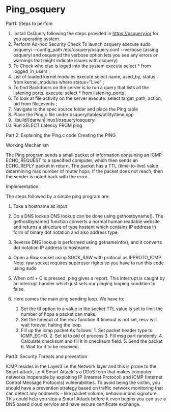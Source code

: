 # Ping_osquery

Part1: Steps to perfom

1. Install OsQuery following the steps provided in https://osquery.io/ for you operating system.
2.  Perform Ad-hoc Security Check
     To launch osquery execute sudo osqueryi --config_path /etc/osquery/osquery.conf --verbose  (assing osqueryi and osqueryd the verbose option lets you see any errors or warnings that might indicate issues with osquery)
3. To Check who else is loged into the system execute select * from logged_in_users ;
4. List of loaded kernel modules execute select name, used_by, status from kernel_modules where status="Live" ;
5. To find Backdoors on the server is to run a query that lists all the listening ports. execute: select * from listening_ports ;
6. To look at file activity on the server execute: select target_path, action, uid from file_events ;
7. Navigate to the spec source folder and place the Ping.table
8. Place the Ping.c file under osquery/tables/utility/time.cpp
9. ./build/[darwin|linux]/osquery/osqueryi 
10. Run SELECT Latency FROM ping 

Part 2: Explaining the Ping.c code 
Creating the PING

Working Mechanism

The Ping program sends a small packet of information containing an ICMP ECHO_REQUEST to a specified computer, which then sends an ECHO_REPLY packet in return.
The packet has a TTL (time-to-live) value determining max number of router hops.
If the packet does not reach, then the sender is noted back with the error.

Implementation

The steps followed by a simple ping program are:
1.	Take a hostname as input

2.	Do a DNS lookup
    DNS lookup can be done using gethostbyname(). The gethostbyname() function converts a normal human readable website and returns a structure of type hostent which contains IP     address in form of binary dot notation and also address type.

3.	Reverse DNS lookup is performed using getnameinfo(), and it converts dot notation IP address to hostname.

4.	Open a Raw socket using SOCK_RAW with protocol as IPPROTO_ICMP.
    Note: raw socket requires superuser rights so you have to run this code using sudo

5.	When crtl + C is pressed, ping gives a report. 
    This interrupt is caught by an interrupt handler which just sets our pinging looping condition to false.

6.	Here comes the main ping sending loop.
    We have to:
      1.	Set the ttl option to a value in the socket
          TTL value is set to limit the number of hops a packet can make.
      2.	Set the timeout of the recv function
          If timeout is not set, recv will wait forever, halting the loop.
      3.	Fill up the icmp packet
            As follows:
          1.	Set packet header type to ICMP_ECHO.
          2.	Set id to pid of process
          3.	Fill msg part randomly.
          4.	Calculate checksum and fill it in checksum field.
          5.	Send the packet
          6.	Wait for it to be received.

 
Part3: Security Threats and prevention

ICMP resides in the Layer3 i.e the Network layer and this is prone to the Smurf attack, i.e A Smurf Attack is a DDoS form that makes computer networks inoperable by exploiting IP (Internet Protocol) and ICMP (Internet Control Message Protocols) vulnerabilities. 
To avoid being the victim, you should have a prevention strategy based on traffic network monitoring that can detect any oddments – like packet volume, behaviour and signature. This could help you stop a Smurf Attack before it even begins you can use a DNS based cloud service and have secure certificate exchange. 
